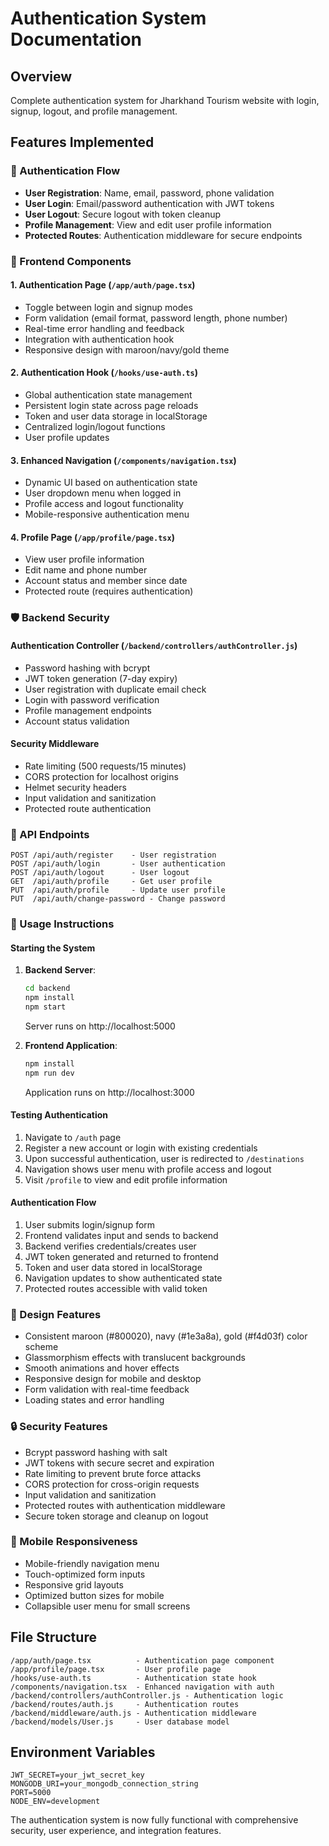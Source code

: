 # Authentication System Documentation

## Overview
Complete authentication system for Jharkhand Tourism website with login, signup, logout, and profile management.

## Features Implemented

### 🔐 Authentication Flow
- **User Registration**: Name, email, password, phone validation
- **User Login**: Email/password authentication with JWT tokens
- **User Logout**: Secure logout with token cleanup
- **Profile Management**: View and edit user profile information
- **Protected Routes**: Authentication middleware for secure endpoints

### 🎯 Frontend Components

#### 1. Authentication Page (`/app/auth/page.tsx`)
- Toggle between login and signup modes
- Form validation (email format, password length, phone number)
- Real-time error handling and feedback
- Integration with authentication hook
- Responsive design with maroon/navy/gold theme

#### 2. Authentication Hook (`/hooks/use-auth.ts`)
- Global authentication state management
- Persistent login state across page reloads
- Token and user data storage in localStorage
- Centralized login/logout functions
- User profile updates

#### 3. Enhanced Navigation (`/components/navigation.tsx`)
- Dynamic UI based on authentication state
- User dropdown menu when logged in
- Profile access and logout functionality
- Mobile-responsive authentication menu

#### 4. Profile Page (`/app/profile/page.tsx`)
- View user profile information
- Edit name and phone number
- Account status and member since date
- Protected route (requires authentication)

### 🛡️ Backend Security

#### Authentication Controller (`/backend/controllers/authController.js`)
- Password hashing with bcrypt
- JWT token generation (7-day expiry)
- User registration with duplicate email check
- Login with password verification
- Profile management endpoints
- Account status validation

#### Security Middleware
- Rate limiting (500 requests/15 minutes)
- CORS protection for localhost origins
- Helmet security headers
- Input validation and sanitization
- Protected route authentication

### 📡 API Endpoints

```
POST /api/auth/register    - User registration
POST /api/auth/login       - User authentication
POST /api/auth/logout      - User logout
GET  /api/auth/profile     - Get user profile
PUT  /api/auth/profile     - Update user profile
PUT  /api/auth/change-password - Change password
```

### 🔧 Usage Instructions

#### Starting the System
1. **Backend Server**:
   ```bash
   cd backend
   npm install
   npm start
   ```
   Server runs on http://localhost:5000

2. **Frontend Application**:
   ```bash
   npm install
   npm run dev
   ```
   Application runs on http://localhost:3000

#### Testing Authentication
1. Navigate to `/auth` page
2. Register a new account or login with existing credentials
3. Upon successful authentication, user is redirected to `/destinations`
4. Navigation shows user menu with profile access and logout
5. Visit `/profile` to view and edit profile information

#### Authentication Flow
1. User submits login/signup form
2. Frontend validates input and sends to backend
3. Backend verifies credentials/creates user
4. JWT token generated and returned to frontend
5. Token and user data stored in localStorage
6. Navigation updates to show authenticated state
7. Protected routes accessible with valid token

### 🎨 Design Features
- Consistent maroon (#800020), navy (#1e3a8a), gold (#f4d03f) color scheme
- Glassmorphism effects with translucent backgrounds
- Smooth animations and hover effects
- Responsive design for mobile and desktop
- Form validation with real-time feedback
- Loading states and error handling

### 🔒 Security Features
- Bcrypt password hashing with salt
- JWT tokens with secure secret and expiration
- Rate limiting to prevent brute force attacks
- CORS protection for cross-origin requests
- Input validation and sanitization
- Protected routes with authentication middleware
- Secure token storage and cleanup on logout

### 📱 Mobile Responsiveness
- Mobile-friendly navigation menu
- Touch-optimized form inputs
- Responsive grid layouts
- Optimized button sizes for mobile
- Collapsible user menu for small screens

## File Structure
```
/app/auth/page.tsx          - Authentication page component
/app/profile/page.tsx       - User profile page
/hooks/use-auth.ts          - Authentication state hook
/components/navigation.tsx  - Enhanced navigation with auth
/backend/controllers/authController.js - Authentication logic
/backend/routes/auth.js     - Authentication routes
/backend/middleware/auth.js - Authentication middleware
/backend/models/User.js     - User database model
```

## Environment Variables
```
JWT_SECRET=your_jwt_secret_key
MONGODB_URI=your_mongodb_connection_string
PORT=5000
NODE_ENV=development
```

The authentication system is now fully functional with comprehensive security, user experience, and integration features.
